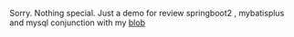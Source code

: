 Sorry.
Nothing special.
Just a demo for review springboot2 , mybatisplus and mysql conjunction with my [blob](https://blog.csdn.net/chirou_/article/details/135405452)